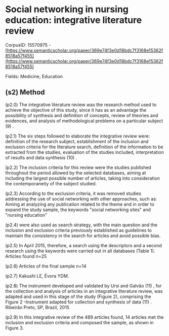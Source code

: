# Social networking in nursing education: integrative literature review

CorpusID: 15570975 - [https://www.semanticscholar.org/paper/369e74f3e0d18bdc7f3168e15362f8518a57f455](https://www.semanticscholar.org/paper/369e74f3e0d18bdc7f3168e15362f8518a57f455)

Fields: Medicine, Education

## (s2) Method
(p2.0) The integrative literature review was the research method used to achieve the objective of this study, since it has as an advantage the possibility of synthesis and definition of concepts, review of theories and evidences, and analysis of methodological problems on a particular subject (9) .

(p2.1) The six steps followed to elaborate the integrative review were: definition of the research subject, establishment of the inclusion and exclusion criteria for the literature search, definition of the information to be extracted from the studies, evaluation of the studies included, interpretation of results and data synthesis (10) .

(p2.2) The inclusion criteria for this review were the studies published throughout the period allowed by the selected databases, aiming at including the largest possible number of articles, taking into consideration the contemporaneity of the subject studied.

(p2.3) According to the exclusion criteria, it was removed studies addressing the use of social networking with other approaches, such as: Aiming at analyzing any publication related to the theme and in order to expand the study sample, the keywords "social networking sites" and "nursing education"

(p2.4) were also used as search strategy, with the main question and the inclusion and exclusion criteria previously established as guidelines to maintain the consistency in the search for articles and avoid possible bias.

(p2.5) In April 2015, therefore, a search using the descriptors and a second research using the keywords were carried out in all databases (Table 1).    Articles found n=25

(p2.6) Articles of the final sample n=14

(p2.7) Kakushi LE, Évora YDM.

(p2.8) The instrument developed and validated by Ursi and Galvão (11) , for the collection and analysis of articles in an integrative literature review, was adapted and used in this stage of the study (Figure 2), comprising the  Figure 2 -Instrument adapted for collection and synthesis of data (11) . Ribeirão Preto, SP, Brazil, 2015

(p2.9) In this integrative review of the 489 articles found, 14 articles met the inclusion and exclusion criteria and composed the sample, as shown in Figure 3.
